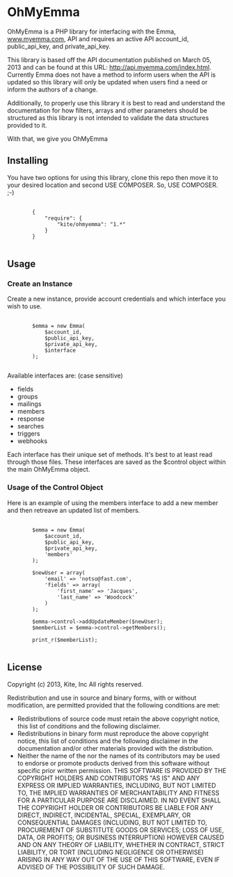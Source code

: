 OhMyEmma
========

OhMyEmma is a PHP library for interfacing with the Emma, www.myemma.com, API and
requires an active API account_id, public_api_key, and private_api_key.

This library is based off the API documentation published on March 05, 2013 and
can be found at this URL: http://api.myemma.com/index.html. Currently Emma does
not have a method to inform users when the API is updated so this library will
only be updated when users find a need or inform the authors of a change. 

Additionally, to properly use this library it is best to read and understand
the documentation for how filters, arrays and other parameters should be 
structured as this library is not intended to validate the data structures 
provided to it. 

With that, we give you OhMyEmma

## Installing ##

You have two options for using this library, clone this repo then move it to your 
desired location and second USE COMPOSER. So, USE COMPOSER. ;-)

<pre>
    <code>
        {
            "require": {
                "kite/ohmyemma": "1.*"
            }
        }
    </code>
</pre>

## Usage ##

### Create an Instance ###

Create a new instance, provide account credentials and which interface 
you wish to use. 
<pre>
    <code>
        $emma = new Emma(
            $account_id,
            $public_api_key,
            $private_api_key,
            $interface
        );
    </code>
</pre>
Available interfaces are: (case sensitive)
* fields
* groups
* mailings
* members
* response
* searches
* triggers
* webhooks

Each interface has their unique set of methods. It's best to at least read 
through those files. These interfaces are saved as the $control object within
the main OhMyEmma object. 

### Usage of the Control Object ###

Here is an example of using the members interface to add a new member and then 
retreave an updated list of members. 

<pre>
    <code>
        $emma = new Emma(
            $account_id,
            $public_api_key,
            $private_api_key,
            'members'
        );

        $newUser = array(
            'email' => 'notso@fast.com',
            'fields' => array(
                'first_name' => 'Jacques',
                'last_name' => 'Woodcock'
            )
        );

        $emma->control->addUpdateMember($newUser);
        $memberList = $emma->control->getMembers();

        print_r($memberList);
    </code>
</pre>

## License ##

Copyright (c) 2013, Kite, Inc All rights reserved.

Redistribution and use in source and binary forms, with or without modification, are permitted provided that the following conditions are met:

* Redistributions of source code must retain the above copyright notice, this list of conditions and the following disclaimer.
* Redistributions in binary form must reproduce the above copyright notice, this list of conditions and the following disclaimer in the documentation and/or other materials provided with the distribution.
* Neither the name of the nor the names of its contributors may be used to endorse or promote products derived from this software without specific prior written permission.
THIS SOFTWARE IS PROVIDED BY THE COPYRIGHT HOLDERS AND CONTRIBUTORS "AS IS" AND ANY EXPRESS OR IMPLIED WARRANTIES, INCLUDING, BUT NOT LIMITED TO, THE IMPLIED WARRANTIES OF MERCHANTABILITY AND FITNESS FOR A PARTICULAR PURPOSE ARE DISCLAIMED. IN NO EVENT SHALL THE COPYRIGHT HOLDER OR CONTRIBUTORS BE LIABLE FOR ANY DIRECT, INDIRECT, INCIDENTAL, SPECIAL, EXEMPLARY, OR CONSEQUENTIAL DAMAGES (INCLUDING, BUT NOT LIMITED TO, PROCUREMENT OF SUBSTITUTE GOODS OR SERVICES; LOSS OF USE, DATA, OR PROFITS; OR BUSINESS INTERRUPTION) HOWEVER CAUSED AND ON ANY THEORY OF LIABILITY, WHETHER IN CONTRACT, STRICT LIABILITY, OR TORT (INCLUDING NEGLIGENCE OR OTHERWISE) ARISING IN ANY WAY OUT OF THE USE OF THIS SOFTWARE, EVEN IF ADVISED OF THE POSSIBILITY OF SUCH DAMAGE.
